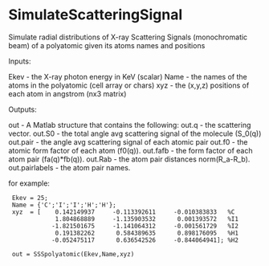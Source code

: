 # SimulateScatteringSignal
Simulate radial distributions of X-ray Scattering Signals (monochromatic beam) of a polyatomic given its atoms names and positions 

Inputs:

  Ekev   - the X-ray photon energy in KeV (scalar)
  Name   - the names of the atoms in the polyatomic (cell array or chars)
  xyz    - the (x,y,z) positions of each atom in angstrom (nx3 matrix)

 Outputs:

  out            - A Matlab structure that contains the following:
  out.q          - the scattering vector.
  out.S0         - the total angle avg scattering signal of the molecule (S_0(q)) 
  out.pair       - the angle avg scattering signal of each atomic pair
  out.f0         - the atomic form factor of each atom (f0(q)).
  out.fafb       - the form factor of each atom pair (fa(q)*fb(q)).
  out.Rab        - the atom pair distances norm(R_a-R_b).
  out.pairlabels - the atom pair names.

for example:
```
 Ekev = 25;
 Name = {'C';'I';'I';'H';'H'};
 xyz  = [    0.142149937     -0.113392611     -0.010383833   %C
             1.804868889     -1.135903532      0.001393572   %I1
            -1.821501675     -1.141064312     -0.001561729   %I2
             0.191382262      0.584389635      0.898176095   %H1
            -0.052475117      0.636542526     -0.844064941]; %H2         

 out = SSSpolyatomic(Ekev,Name,xyz)
```
